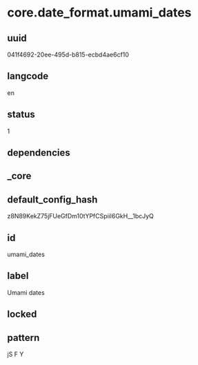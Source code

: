 # core.date_format.umami_dates

## uuid
041f4692-20ee-495d-b815-ecbd4ae6cf10

## langcode
en

## status
1

## dependencies


## _core

## default_config_hash
z8N89KekZ75jFUeGfDm10tYPfCSpiil6GkH__1bcJyQ

## id
umami_dates

## label
Umami dates

## locked


## pattern
jS F Y
